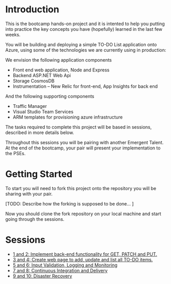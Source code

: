 # Introduction
This is the bootcamp hands-on project and it is intented to help you putting into practice the key concepts you have (hopefully) learned in the last few weeks. 

You will be building and deploying a simple TO-DO List application onto Azure, using some of the technologies we are currently using in production:

We envision the following application components

* Front end web application, Node and Express 
* Backend ASP.NET Web Api
* Storage CosmosDB
* Instrumentation – New Relic for front-end, App Insights for back end

And the following supporting components

* Traffic Manager
* Visual Studio Team Services
* ARM templates for provisioning azure infrastructure

The tasks required to complete this project will be based in sessions, described in more details below.

Throughout this sessions you will be pairing with another Emergent Talent. At the end of the bootcamp, your pair will present your implementation to the PSEs.


# Getting Started

To start you will need to fork this project onto the repository you will be sharing with your pair.

[TODO: Describe how the forking is supposed to be done... ]

Now you should clone the fork repository on your local machine and start going through the sessions.


# Sessions

* [1 and 2: Implement back-end functionality for GET, PATCH and PUT.](docs/sessions-1-and-2.md)
* [3 and 4: Create web page to add, update and list all TO-DO items.](docs/sessions-3-and-4.md)
* [5 and 6: Input Validation, Logging and Monitoring](docs/sessions-5-and-6.md)
* [7 and 8: Continuous Integration and Delivery](docs/sessions-7-and-8.md)
* [9 and 10: Disaster Recovery](docs/sessions-9-and-10.md)